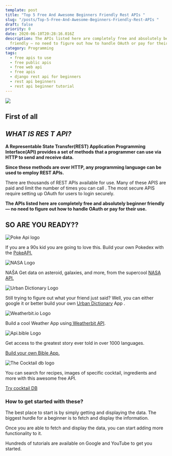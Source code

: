 ```yaml
---
template: post
title: "Top 5 Free And Awesome Beginners Friendly Rest APIs "
slug: "/posts/Top-5-Free-And-Awesome-Beginners-Friendly-Rest-APIs "
draft: false
priority: 0
date: 2020-06-10T20:28:16.016Z
description: The APIs listed here are completely free and absolutely beginner
  friendly — no need to figure out how to handle OAuth or pay for their use.
category: Programming
tags:
  - free apis to use
  - free public apis
  - free web api
  - free apis
  - django rest api for beginners
  - rest api beginners
  - rest api beginner tutorial
---
```

![](/media/api.jpg)

## First of all

## *WHAT IS RES T API?*

**A Representable State Transfer(REST) Application Programming Interface(API) provides a set of methods that a programmer can use via HTTP to send and receive data.**

**Since these methods are over HTTP, any programming language can be used to employ REST APIs.**

There are thousands of REST APIs available for use. Many of these APIS are paid and limit the number of times you can call . The most secure APIS require setting up OAuth for users to login securely.

**The APIs listed here are completely free and absolutely beginner friendly — no need to figure out how to handle OAuth or pay for their use.**

## SO ARE YOU READY??

![Poke Api logo](/media/download-1-.png)

If you are a 90s kid you are going to love this. Build your own Pokedex with the [PokeAPI.](https://pokeapi.co/)

![NASA Logo](/media/favicon-192.png)

NAŠA Get data on asteroid, galaxies, and more, from the supercool [NASA API.](https://api.nasa.gov/)

![Urban Dictionary Logo](/media/download-2-.png)

Still trying to figure out what your friend just said? Well, you can either google it or better build your own [Urban Dictionary](https://english.api.rakuten.net/community/api/urban-dictionary/details) App .

![Weatherbit.io  Logo](/media/download-3-.png)

Build a cool Weather App using[ Weatherbit API](https://www.weatherbit.io/).

![Api.bible Logo](/media/build-api-bible.png)

Get access to the greatest story ever told in over 1000 languages. 

[Build your own Bible App.](https://scripture.api.bible/)

![The Cocktail db logo](/media/jhbdwejd.jfif)

You can search for recipes, images of specific cocktail, ingredients and more with this awesome free API.

[Try cocktail DB](https://www.thecocktaildb.com/api.php)

### How to get started with these?

The best place to start is by simply getting and displaying the data. The biggest hurdle for a beginner is to fetch and display the information.

Once you are able to fetch and display the data, you can start adding more functionality to it.

Hundreds of tutorials are available on Google and YouTube to get you started.